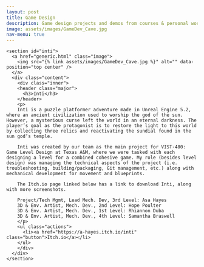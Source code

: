 ```yaml
---
layout: post
title: Game Design
description: Game design projects and demos from courses & personal work
image: assets/images/GameDev_Cave.jpg
nav-menu: true
---
```


<style>
	img {
    max-width: 100%;
    object-fit: contain;
	}
</style>

<div id="main">

  <section id="items" class="spotlights">
  
    <section id="inti">
      <a href="generic.html" class="image">
        <img src="{% link assets/images/GameDev_Cave.jpg %}" alt="" data-position="top center" />
      </a>
      <div class="content">
        <div class="inner">
        <header class="major">
          <h3>Inti</h3>
        </header>
        <p>
        Inti is a puzzle platformer adventure made in Unreal Engine 5.2, where an ancient civilization used to worship the god of the sun. However, a mysterious curse left the world in an eternal darkness. The player’s goal as the protagonist is to restore the light to this world by collecting three relics and reactivating the sundial found in the sun god’s temple.

		Inti was created by our team as the main project for VIST-480: Game Level Design at Texas A&M, where we were tasked with each designing a level for a combined cohesive game. My role (besides level design) was managing the technical aspects of the project (i.e. troubleshooting, building/packaging, Git management, etc.) along with mechanical development for movement and blueprints. 
		
		The Itch.io page linked below has a link to download Inti, along with more screenshots. 

		Project/Tech Mgmt, Lead Mech. Dev, 3rd Level: Asa Hayes
		3D & Env. Artist, Mech. Dev., 2nd Level: Hope Poulter
		3D & Env. Artist, Mech. Dev., 1st Level: Rhiannon Duba
		3D & Env. Artist, Mech. Dev., 4th Level: Samantha Braswell
        </p>
        <ul class="actions">
          <li><a href="https://a-hayes.itch.io/inti" class="button">Itch.io</a></li>
        </ul>
        </div>
      </div>
    </section>
  
  </section>

</div>